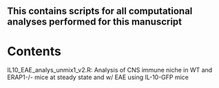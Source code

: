 ## This contains scripts for all computational analyses performed for this manuscript

# Contents
IL10_EAE_analys_unmix1_v2.R:
Analysis of CNS immune niche in WT and ERAP1-/- mice at steady state and w/ EAE using IL-10-GFP mice
